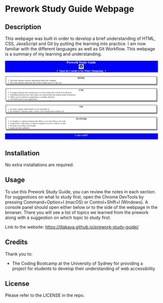 # Prework Study Guide Webpage

## Description

This webpage was built in order to develop a brief understanding of HTML, CSS, JavaScript and Git by putting the learning into practice. I am now familiar with the different languages as well as Git Workflow. This webpage is a summary of my learning and understanding.

![Alt text](./assets/images/screenshotOfApplication.png 'Screenshot of the application')

## Installation

No extra installations are required.

## Usage

To use this Prework Study Guide, you can review the notes in each section. For suggestions on what to study first, open the Chrome DevTools by pressing Command+Option+I (macOS) or Control+Shift+I (Windows). A console panel should open either below or to the side of the webpage in the browser. There you will see a list of topics we learned from the prework along with a suggestion on which topic to study first.  

Link to the website: https://illakaya.github.io/prework-study-guide/

## Credits

Thank you to:
- The Coding Bootcamp at the University of Sydney for providing a project for students to develop their understanding of web accessibility

## License

Please refer to the LICENSE in the repo.